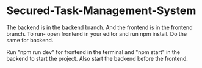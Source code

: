 # Secured-Task-Management-System
The backend is in the backend branch. And the frontend is in the frontend branch. 
To run-
open frontend in your editor and run npm install. Do the same for backend.

Run "npm run dev" for frontend in the terminal and "npm start" in the backend to start the project. Also start the backend before the frontend.
